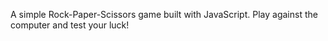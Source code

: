 A simple Rock-Paper-Scissors game built with JavaScript. Play against the computer and test your luck!
